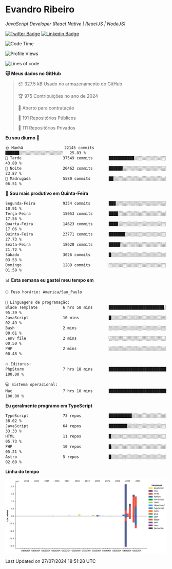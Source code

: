 # Evandro **Ribeiro**

*JavaScript Developer (React Native | ReactJS | NodeJS)*

[![Twitter Badge](https://img.shields.io/badge/-@ribeiroevandro-201B2D?style=flat-square&labelColor=201B2D&logo=twitter&logoColor=white&link=https://twitter.com/ribeiroevandro)](https://twitter.com/ribeiroevandro) 
[![Linkedin Badge](https://img.shields.io/badge/-Evandro%20Ribeiro-201B2D?style=flat-square&logo=Linkedin&logoColor=white&link=https://www.linkedin.com/in/ribeiroevandro)](https://www.linkedin.com/in/ribeiroevandro) 


<!--START_SECTION:waka-->
![Code Time](http://img.shields.io/badge/Code%20Time-4%2C026%20hrs%2039%20mins-blue)

![Profile Views](http://img.shields.io/badge/Visualizac%C3%B5es%20do%20perfil-9-blue)

![Lines of code](https://img.shields.io/badge/Desde%20o%20Hello%20World%20eu%20escrevi-63.0%20million%20linhas%20de%20c%C3%B3digo-blue)

**🐱 Meus dados no GitHub** 

> 📦 327.5 kB Usado no armazenamento do GitHub 
 > 
> 🏆 975 Contribuições no ano de 2024
 > 
> 💼 Aberto para contratação
 > 
> 📜 191 Repositórios Públicos 
 > 
> 🔑 111 Repositórios Privados 
 > 
**Eu sou diurno 🐤** 

```text
🌞 Manhã                  22145 commits       ██████░░░░░░░░░░░░░░░░░░░   25.83 % 
🌆 Tarde                  37549 commits       ███████████░░░░░░░░░░░░░░   43.80 % 
🌃 Noite                  20462 commits       ██████░░░░░░░░░░░░░░░░░░░   23.87 % 
🌙 Madrugada              5580 commits        ██░░░░░░░░░░░░░░░░░░░░░░░   06.51 % 
```
📅 **Sou mais produtivo em Quinta-Feira** 

```text
Segunda-Feira            9354 commits        ███░░░░░░░░░░░░░░░░░░░░░░   10.91 % 
Terça-Feira              15053 commits       ████░░░░░░░░░░░░░░░░░░░░░   17.56 % 
Quarta-Feira             14623 commits       ████░░░░░░░░░░░░░░░░░░░░░   17.06 % 
Quinta-Feira             23771 commits       ███████░░░░░░░░░░░░░░░░░░   27.73 % 
Sexta-Feira              18620 commits       █████░░░░░░░░░░░░░░░░░░░░   21.72 % 
Sábado                   3026 commits        █░░░░░░░░░░░░░░░░░░░░░░░░   03.53 % 
Domingo                  1289 commits        ░░░░░░░░░░░░░░░░░░░░░░░░░   01.50 % 
```


📊 **Esta semana eu gastei meu tempo em** 

```text
🕑︎ Fuso horário: America/Sao_Paulo

💬 Linguagens de programação: 
Blade Template           6 hrs 58 mins       ████████████████████████░   95.39 % 
JavaScript               10 mins             █░░░░░░░░░░░░░░░░░░░░░░░░   02.49 % 
Bash                     2 mins              ░░░░░░░░░░░░░░░░░░░░░░░░░   00.61 % 
.env file                2 mins              ░░░░░░░░░░░░░░░░░░░░░░░░░   00.50 % 
PHP                      2 mins              ░░░░░░░░░░░░░░░░░░░░░░░░░   00.48 % 

🔥 Editores: 
PhpStorm                 7 hrs 18 mins       █████████████████████████   100.00 % 

💻 Sistema operacional: 
Mac                      7 hrs 18 mins       █████████████████████████   100.00 % 
```

**Eu geralmente programo em TypeScript** 

```text
TypeScript               73 repos            ██████████░░░░░░░░░░░░░░░   38.02 % 
JavaScript               64 repos            ████████░░░░░░░░░░░░░░░░░   33.33 % 
HTML                     11 repos            █░░░░░░░░░░░░░░░░░░░░░░░░   05.73 % 
PHP                      10 repos            █░░░░░░░░░░░░░░░░░░░░░░░░   05.21 % 
Astro                    5 repos             █░░░░░░░░░░░░░░░░░░░░░░░░   02.60 % 
```



**Linha do tempo**

![Lines of Code chart](https://raw.githubusercontent.com/ribeiroevandro/ribeiroevandro/main/assets/bar_graph.png)


 Last Updated on 27/07/2024 18:51:28 UTC
<!--END_SECTION:waka-->
